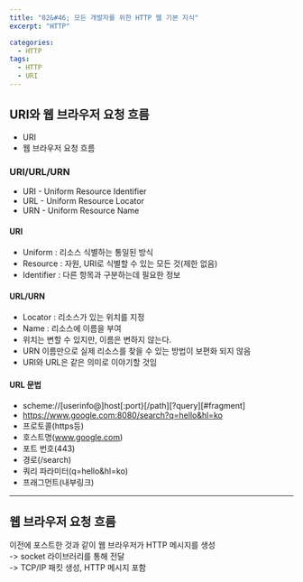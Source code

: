 ```yaml
---
title: "02&#46; 모든 개발자를 위한 HTTP 웹 기본 지식"
excerpt: "HTTP"

categories:
  - HTTP
tags:
  - HTTP
  - URI
---
```


## URI와 웹 브라우저 요청 흐름
- URI
- 웹 브라우저 요청 흐름

### URI/URL/URN
- URI - Uniform Resource Identifier
- URL - Uniform Resource Locator
- URN - Uniform Resource Name

#### URI
- Uniform : 리소스 식별하는 통일된 방식
- Resource : 자원, URI로 식별할 수 있는 모든 것(제한 없음)
- Identifier : 다른 항목과 구분하는데 필요한 정보

#### URL/URN
- Locator : 리소스가 있는 위치를 지정
- Name : 리소스에 이름을 부여
- 위치는 변할 수 있지만, 이름은 변하지 않는다.
- URN 이름만으로 실제 리소스를 찾을 수 있는 방법이 보편화 되지 않음
- URI와 URL은 같은 의미로 이야기할 것임

#### URL 문법
- scheme://[userinfo@]host[:port}[/path][?query][#fragment]
- https://www.google.com:8080/search?q=hello&hl=ko
- 프로토콜(https등)
- 호스트명(www.google.com)
- 포트 번호(443)
- 경로(/search)
- 쿼리 파라미터(q=hello&hl=ko)
- 프래그먼트(내부링크)

---

## 웹 브라우저 요청 흐름
이전에 포스트한 것과 같이 웹 브라우저가 HTTP 메시지를 생성  
-> socket 라이브러리를 통해 전달  
-> TCP/IP 패킷 생성, HTTP 메시지 포함
